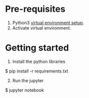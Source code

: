 # Pre-requisites

1. Python3 [virtual environment setup][venv]. 
2. Activate virtual environment.

# Getting started

1. Install the python libraries

  $ pip install -r requirements.txt

2. Run the jupyter

  $ jupyter notebook

[venv]: https://virtualenv.pypa.io/en/stable/
